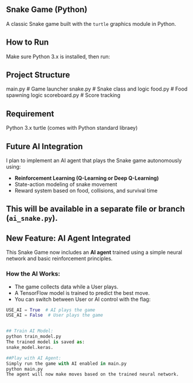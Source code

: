 ## Snake Game (Python)

A classic Snake game built with the `turtle` graphics module in Python.

## How to Run

Make sure Python 3.x is installed, then run:

## Project Structure
main.py         # Game launcher
snake.py        # Snake class and logic
food.py         # Food spawning logic
scoreboard.py   # Score tracking

## Requirement 

Python 3.x
turtle (comes with Python standard libraey)

## Future AI Integration

I plan to implement an AI agent that plays the Snake game autonomously using:
- **Reinforcement Learning (Q-Learning or Deep Q-Learning)**
- State-action modeling of snake movement
- Reward system based on food, collisions, and survival time

This will be available in a separate file or branch (`ai_snake.py`).
-------------------------------------------------------------------------------------------------------------------
## New Feature: AI Agent Integrated

This Snake Game now includes an **AI agent** trained using a simple neural network and basic reinforcement principles.

### How the AI Works:
- The game collects data while a User plays.
- A TensorFlow model is trained to predict the best move.
- You can switch between User or AI control with the flag:

```python
USE_AI = True  # AI plays the game
USE_AI = False  # User plays the game


## Train AI Model:
python train_model.py
The trained model is saved as:
snake_model.keras.

##Play with AI Agent:
Simply run the game with AI enabled in main.py
python main.py
The agent will now make moves based on the trained neural network.


